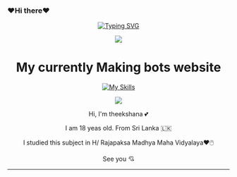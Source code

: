 ### ❤️Hi there❤️
<div align="center">
<a href="https://git.io/typing-svg"><img src="https://readme-typing-svg.demolab.com?font=Rubik+Dirt&size=65&pause=1000&color=F72C3F&background=FF20A500&center=true&vCenter=true&width=1000&height=150&lines=I'm+Theekshana;New+Beginning+Developer;Please+Support+Me;Please+Contact+Me" alt="Typing SVG" /></a>    
<p align="center">
<a href="https://github.com/DarkWinzo"><img align="center" src="https://github-cardname.caliph.my.id/api?name=Theekshana &description=Hello,%20I%20am%20Theekshana.%20I%20am%20beginner%20in%20programming,%20please%20Support%20Me&image=https://i.ibb.co/cg3mkr0/IMG-20230226-WA0037.jpg.jpg&backgroundColor=%23ecf0f1&instagram="/></a>
</p>



# My currently Making bots website 
[![My Skills](https://skillicons.dev/icons?i=git,github,heroku&perline=15)](https://github.com/DarkWinzo)



[![](https://github.com/saadeghi/saadeghi/blob/master/dino.gif)](#)

  

  
  Hi, I'm theekshana 💕


I am 18 yeas old. From Sri Lanka 🇱🇰 

I studied this subject in H/ Rajapaksa Madhya Maha Vidyalaya❤️🖱️

See you 💘

</details>
 
---
